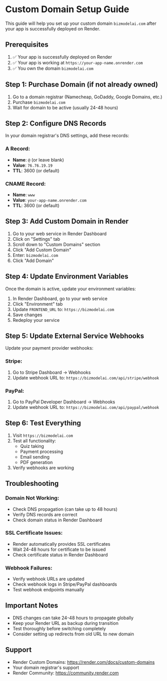 # Custom Domain Setup Guide

This guide will help you set up your custom domain `bizmodelai.com` after your app is successfully deployed on Render.

## Prerequisites

1. ✅ Your app is successfully deployed on Render
2. ✅ Your app is working at `https://your-app-name.onrender.com`
3. ✅ You own the domain `bizmodelai.com`

## Step 1: Purchase Domain (if not already owned)

1. Go to a domain registrar (Namecheap, GoDaddy, Google Domains, etc.)
2. Purchase `bizmodelai.com`
3. Wait for domain to be active (usually 24-48 hours)

## Step 2: Configure DNS Records

In your domain registrar's DNS settings, add these records:

### A Record:
- **Name**: `@` (or leave blank)
- **Value**: `76.76.19.19`
- **TTL**: 3600 (or default)

### CNAME Record:
- **Name**: `www`
- **Value**: `your-app-name.onrender.com`
- **TTL**: 3600 (or default)

## Step 3: Add Custom Domain in Render

1. Go to your web service in Render Dashboard
2. Click on "Settings" tab
3. Scroll down to "Custom Domains" section
4. Click "Add Custom Domain"
5. Enter: `bizmodelai.com`
6. Click "Add Domain"

## Step 4: Update Environment Variables

Once the domain is active, update your environment variables:

1. In Render Dashboard, go to your web service
2. Click "Environment" tab
3. Update `FRONTEND_URL` to: `https://bizmodelai.com`
4. Save changes
5. Redeploy your service

## Step 5: Update External Service Webhooks

Update your payment provider webhooks:

### Stripe:
1. Go to Stripe Dashboard → Webhooks
2. Update webhook URL to: `https://bizmodelai.com/api/stripe/webhook`

### PayPal:
1. Go to PayPal Developer Dashboard → Webhooks
2. Update webhook URL to: `https://bizmodelai.com/api/paypal/webhook`

## Step 6: Test Everything

1. Visit `https://bizmodelai.com`
2. Test all functionality:
   - Quiz taking
   - Payment processing
   - Email sending
   - PDF generation
3. Verify webhooks are working

## Troubleshooting

### Domain Not Working:
- Check DNS propagation (can take up to 48 hours)
- Verify DNS records are correct
- Check domain status in Render Dashboard

### SSL Certificate Issues:
- Render automatically provides SSL certificates
- Wait 24-48 hours for certificate to be issued
- Check certificate status in Render Dashboard

### Webhook Failures:
- Verify webhook URLs are updated
- Check webhook logs in Stripe/PayPal dashboards
- Test webhook endpoints manually

## Important Notes

- DNS changes can take 24-48 hours to propagate globally
- Keep your Render URL as backup during transition
- Test thoroughly before switching completely
- Consider setting up redirects from old URL to new domain

## Support

- Render Custom Domains: https://render.com/docs/custom-domains
- Your domain registrar's support
- Render Community: https://community.render.com 